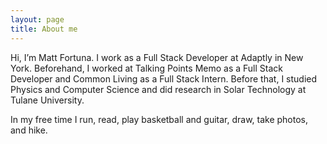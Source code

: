 ```yaml
---
layout: page
title: About me
---
```


Hi, I’m Matt Fortuna. I work as a Full Stack Developer at Adaptly in New York. Beforehand, I worked at Talking Points Memo as a Full Stack Developer and Common Living as a Full Stack Intern. Before that, I studied Physics and Computer Science and did research in Solar Technology at Tulane University.

In my free time I run, read, play basketball and guitar, draw, take photos, and hike.
